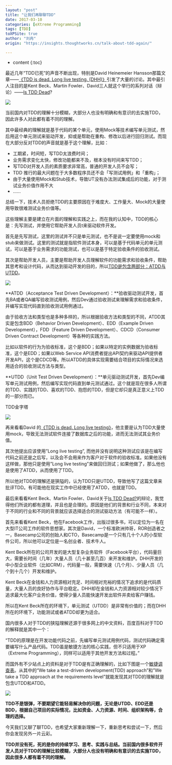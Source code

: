 ```yaml
---
layout: "post"
title: "让我们再聊聊TDD"
date: 2017-03-10
categories: [eXtreme Programming]
tags: [TDD]
toXPSite: true
author: "刘冉"
origin: "https://insights.thoughtworks.cn/talk-about-tdd-again/"

---
```


* content
{:toc}

<!--brief-->
最近几年“TDD已死”的声音不断出现，特别是David Heinemeier Hansson那篇文章——[《TDD is dead. Long live testing. (DHH)》](http://david.heinemeierhansson.com/2014/tdd-is-dead-long-live-testing.html)引发了大量的讨论。其中最引人注目的是Kent Beck、Martin Fowler、David三人就这个举行的系列对话（辩论）——[Is TDD Dead](https://martinfowler.com/articles/is-tdd-dead/)?
<!--brief-->

![](http://insights.thoughtworkers.org/wp-content/uploads/2017/03/%E5%B1%8F%E5%B9%95%E5%BF%AB%E7%85%A7-2017-03-11-%E4%B8%8A%E5%8D%8812.12.26.png)


当前国内对TDD的理解十分模糊，大部分人也没有明确和有意识的去实施TDD，因此许多人对此都有着不同的理解。

其中最经典的理解就是基于代码的某个单元，使用Mock等技术编写单元测试，然后用这个单元测试来驱动开发，抑或是帮助在重构、修改以后进行回归测试。而现在大部分反对TDD的声音就是基于这个理解，比如：

- 工期紧，时间短，写TDD太浪费时间；
- 业务需求变化太快，修改功能都来不及，根本没有时间来写TDD；
- 写TDD对开发人员的素质要求非常高，普通的开发人员不会写；
- TDD 推行的最大问题在于大多数程序员还不会「写测试用例」和「重构」；
- 由于大量使用Mock和Stub技术，导致UT没有办法测试集成后的功能，对于测试业务价值作用不大
- ……

总结一下，技术人员拒绝TDD的主要原因在于难度大、工作量大、Mock的大量使用导致很难测试业务价值等。

这些理解主要是建立在片面的理解和实践之上，而在我的认知中，TDD的核心是：先写测试，并使用它帮助开发人员t来驱动软件开发。

首先是先写测试，这里的测试并不只是单元测试，也不是说一定要使用mock和stub来做测试。这里的测试就是指软件测试本身，可以是基于代码单元的单元测试，可以是基于业务需求的功能测试，也可以是基于特定验收条件的验收测试。

其次是帮助开发人员，主要是帮助开发人员理解软件的功能需求和验收条件，帮助其思考和设计代码，从而达到驱动开发的目的，所以[TDD是包含两部分：ATDD与UTDD](http://www.agiledata.org/essays/tdd.html)。

![](http://insights.thoughtworkers.org/wp-content/uploads/2017/03/1-TDD-3.png)

**ATDD（Acceptance Test Driven Development）：**验收驱动测试开发，首先BA或者QA编写验收测试用例，然后Dev通过验收测试来理解需求和验收条件，并编写实现代码直到验收测试用例通过。

由于验收方法和类型也是多种多样的，所以根据验收方法和类型的不同，ATDD其实是包含BDD（Behavior Driven Development）、EDD（Example Driven Development），FDD（Feature Driven Development）、CDCD（Consumer Driven Contract Development）等各种的实践方法。

比如以软件的行为为验收标准，这个是BDD；如果以特定的实例数据为验收标准，这个是EDD；如果以Web Service API消费者提出API契约来驱动API提供者开发API，这个是CDCD等。所以ATDD的具体实现需要结合项目的实际情况来选用适合的验收测试方法与类型。

**UTDD（Unit Test Driven Development）：**单元驱动测试开发，首先Dev编写单元测试用例，然后编写实现代码直到单元测试通过。这个就是现在很多人所谓的TDD、实践的TDD、喜欢的TDD、抱怨的TDD，但是它却只是真正意义上TDD的一部分而已。


TDD金字塔

![](http://insights.thoughtworkers.org/wp-content/uploads/2017/03/2-UTDD.jpg)

再来看看David 的[《TDD is dead. Long live testing》](http://david.heinemeierhansson.com/2014/tdd-is-dead-long-live-testing.html)，他主要是认为TDD大量使用mock，导致无法测试软件连接了数据库之后的功能，进而无法测试其业务价值。

其次他提出应该使用”Long live testing”, 而他并没有说明这种测试应该是在编写代码之前还是之后写，以及会不会用来作为客户对于软件的验收标准。如果他没有这样做，那他只是使用”Long live testing”来做回归测试；如果他做了，那么他也是使用了ATDD，从而使用了TDD。

所以他对TDD的理解还是狭隘的，认为TDD只是UTDD，导致他写了这篇文章来批评TDD。有可能他在现实工作中已经使用了ATDD，也就是TDD。

最后来看看Kent Beck、Martin Fowler、David关于[Is TDD Dead?](https://martinfowler.com/articles/is-tdd-dead/)的辩论，我觉得他们所说的都有道理，并且也是合理的。原因是他们的背景和行业不同，本来对于不同的行业和不同的背景就应该选择适合的测试驱动方法（有可能不一样）。

首先来看看Kent Beck，他在Facebook工作，出版过很多书，可以定位为一名在大型IT公司工作的软件思想家。其次是David，一个标准欧洲帅哥，ROR创造者之一，Basecamp公司的创始人和CTO，Basecamp是一个只有几十个人的小型软件公司，所以他可以定位是一名创业者、技术牛人。

Kent Beck所在的公司开发的是大型复杂业务软件（Facebook平台），代码量巨大，需要长时间（几年）大量人员（几十甚至几百）来开发和维护。DHH开发的中小型企业软件（比如CRM），代码量一般，需要快速（几个月）、少量人员（几个到十几个）开发和维护。

Kent Beck在金钱和人力资源相对充足、时间相对充裕的情况下追求的是代码质量，大量人员的良好协作与平台稳定。DHH却在金钱和人力资源相对较少情况下追求最大化客户业务价值，使得少量人员能快速开发出软件并卖给客户赚钱。

所以在Kent Beck所在的环境下，单元测试（UTDD）是非常有价值的；而在DHH所在的环境下，功能测试或者ATDD却更为适合。

国内很多人对于TDD的狭隘理解还源于很多网上的中文资料，百度百科对于TDD的解释就是其中一个：

“TDD的原理是在开发功能代码之前，先编写单元测试用例代码，测试代码确定需要编写什么产品代码。TDD虽是敏捷方法的核心实践，但不只适用于XP（Extreme Programming），同样可以适用于其他开发方法和过程。”

而国外有不少站点上的资料是对于TDD是有正确理解的，比如下图是一个[敏捷调查表](http://www.ambysoft.com/surveys/howAgileAreYou2013.html)。从其中的“We take a test-driven development(TDD) approach”和”We take a TDD approach at the requirements level”就能发现其对TDD的理解就是包含UTDD和ATDD。

![](http://insights.thoughtworkers.org/wp-content/uploads/2017/03/3-agility.png)


**TDD不是银弹，不要期望它能轻易解决你的问题，无论是UTDD、EDD还是BDD，根据自己项目的实际情况，比如资金、人力资源、时间、组织架构等，合理的选择。**

今天我们又聊了聊TDD，也希望大家重新理解一下，重新思考和尝试一下，然后你会发现另外一片云彩。

**TDD并没有死，死的是你的持续学习、思考、实践与总结。当前国内很多软件开发人员对于TDD的理解比较模糊，大部分人也没有明确和有意识的去实施TDD，因此很多人都有着不同的理解。**

